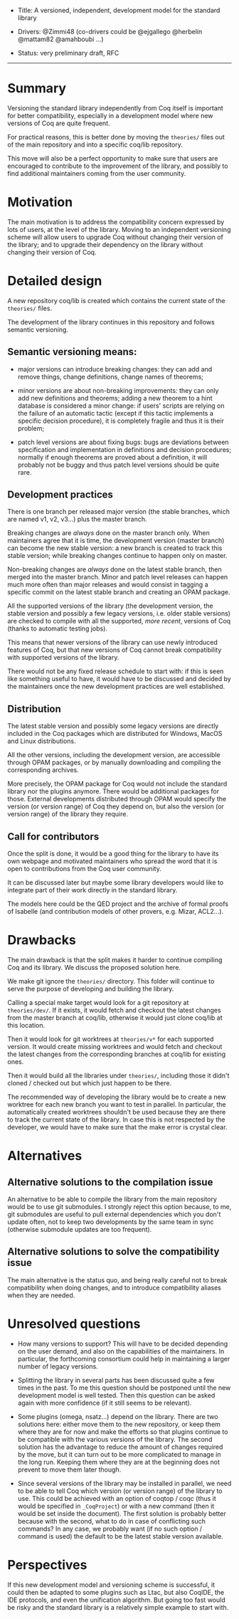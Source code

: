 - Title: A versioned, independent, development model for the standard library

- Drivers: @Zimmi48 (co-drivers could be @ejgallego @herbelin @mattam82 @amahboubi ...)

- Status: very preliminary draft, RFC

----

# Summary

Versioning the standard library independently from Coq itself
is important for better compatibility, especially in a development
model where new versions of Coq are quite frequent.

For practical reasons, this is better done by moving the `theories/`
files out of the main repository and into a specific coq/lib repository.

This move will also be a perfect opportunity to make sure that users
are encouraged to contribute to the improvement of the library,
and possibly to find additional maintainers coming from the user community.

# Motivation

The main motivation is to address the compatibility concern expressed
by lots of users, at the level of the library. Moving to an independent
versioning scheme will allow users to upgrade Coq without changing their
version of the library; and to upgrade their dependency on the library
without changing their version of Coq.

# Detailed design

A new repository coq/lib is created which contains the current state of
the `theories/` files.

The development of the library continues in this repository and follows
semantic versioning.

## Semantic versioning means:

- major versions can introduce breaking changes: they can add and remove
things, change definitions, change names of theorems;

- minor versions are about non-breaking improvements: they can only add
new definitions and theorems; adding a new theorem to a hint database is
considered a minor change: if users' scripts are relying on the failure
of an automatic tactic (except if this tactic implements a specific
decision procedure), it is completely fragile and thus it is their problem;

- patch level versions are about fixing bugs: bugs are deviations between
specification and implementation in definitions and decision procedures;
normally if enough theorems are proved about a definition, it will
probably not be buggy and thus patch level versions should be quite rare.

## Development practices

There is one branch per released major version (the stable branches, which
are named v1, v2, v3...) plus the master branch.

Breaking changes are *always* done on the master branch only.
When maintainers agree that it is time, the development version (master
branch) can become the new stable version: a new branch is created
to track this stable version; while breaking changes continue to happen
only on master.

Non-breaking changes are *always* done on the latest stable branch, then
merged into the master branch. Minor and patch level releases can happen
much more often than major releases and would consist in tagging a
specific commit on the latest stable branch and creating an OPAM package.

All the supported versions of the library (the development version, the
stable version and possibly a few legacy versions, i.e. older stable
versions) are checked to compile with all the supported, *more recent*,
versions of Coq (thanks to automatic testing jobs).

This means that newer versions of the library can use newly introduced
features of Coq, but that new versions of Coq cannot break compatibility
with supported versions of the library.

There would not be any fixed release schedule to start with: if this is
seen like something useful to have, it would have to be discussed and
decided by the maintainers once the new development practices are well
established.

## Distribution

The latest stable version and possibly some legacy versions are directly
included in the Coq packages which are distributed for Windows, MacOS and
Linux distributions.

All the other versions, including the development version, are accessible
through OPAM packages, or by manually downloading and compiling the
corresponding archives.

More precisely, the OPAM package for Coq would not include the standard
library nor the plugins anymore. There would be additional packages for
those. External developments distributed through OPAM would specify the
version (or version range) of Coq they depend on, but also the version
(or version range) of the library they require.

## Call for contributors

Once the split is done, it would be a good thing for the library to have
its own webpage and motivated maintainers who spread the word that it is
open to contributions from the Coq user community.

It can be discussed later but maybe some library developers would like to
integrate part of their work directly in the standard library.

The models here could be the QED project and the archive of formal proofs
of Isabelle (and contribution models of other provers, e.g. Mizar, ACL2...).

# Drawbacks

The main drawback is that the split makes it harder to continue compiling
Coq and its library. We discuss the proposed solution here.

We make git ignore the `theories/` directory. This folder will continue
to serve the purpose of developing and building the library.

Calling a special make target would look for a git repository at `theories/dev/`.
If it exists, it would fetch and checkout the latest changes from the master
branch at coq/lib, otherwise it would just clone coq/lib at this location.

Then it would look for git worktrees at `theories/v*` for each supported
version. It would create missing worktrees and would fetch and checkout
the latest changes from the corresponding branches at coq/lib for existing
ones.

Then it would build all the libraries under `theories/`, including those
it didn't cloned / checked out but which just happen to be there.

The recommended way of developing the library would be to create a new
worktree for each new branch you want to test in parallel. In particular,
the automatically created worktrees shouldn't be used because they are
there to track the current state of the library. In case this is not
respected by the developer, we would have to make sure that the make error
is crystal clear.

# Alternatives

## Alternative solutions to the compilation issue

An alternative to be able to compile the library from the main repository would
be to use git submodules. I strongly reject this option because, to me, git
submodules are useful to pull external dependencies which you don't update
often, not to keep two developments by the same team in sync (otherwise
submodule updates are too frequent).

## Alternative solutions to solve the compatibility issue

The main alternative is the status quo, and being really careful not to
break compatibility when doing changes, and to introduce compatibility
aliases when they are needed.

# Unresolved questions

- How many versions to support? This will have to be decided depending on
the user demand, and also on the capabilities of the maintainers. In
particular, the forthcoming consortium could help in maintaining a larger
number of legacy versions.

- Splitting the library in several parts has been discussed quite a few
times in the past. To me this question should be postponed until the new
development model is well tested. Then this question can be asked again
with more confidence (if it still seems to be relevant).

- Some plugins (omega, nsatz...) depend on the library. There are two
solutions here: either move them to the new repository, or keep them
where they are for now and make the efforts so that plugins continue
to be compatible with the various versions of the library.
The second solution has the advantage to reduce the amount of changes
required by the move, but it can turn out to be more complicated to
manage in the long run.
Keeping them where they are at the beginning does not prevent to move
them later though.

- Since several versions of the library may be installed in parallel, we
need to be able to tell Coq which version (or version range) of the library
to use. This could be achieved with an option of coqtop / coqc (thus it
would be specified in `_CoqProject`) or with a new command (then it would
be set inside the document). The first solution is probably better because
with the second, what to do in case of conflicting such commands? In any
case, we probably want (if no such option / command is used) the default to
be the latest stable version available.

# Perspectives

If this new development model and versioning scheme is successful, it
could then be adapted to some plugins such as Ltac, but also CoqIDE,
the IDE protocols, and even the unification algorithm. But going too fast
would be risky and the standard library is a relatively simple example to
start with.
